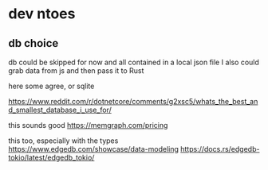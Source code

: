 
# dev ntoes

## db choice
db could be skipped for now and all contained in a local json file
I also could grab data from js and then pass it to Rust

here some agree, or sqlite

https://www.reddit.com/r/dotnetcore/comments/g2xsc5/whats_the_best_and_smallest_database_i_use_for/


this sounds good
https://memgraph.com/pricing

this too, especially with the types
https://www.edgedb.com/showcase/data-modeling
https://docs.rs/edgedb-tokio/latest/edgedb_tokio/
